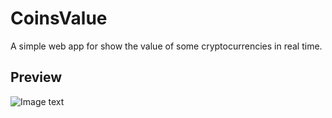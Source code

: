 # CoinsValue

A simple web app for show the value of some cryptocurrencies
in real time.

## Preview
![Image text](https://github.com/rcomas91/CoinsValue/blob/main/CoinMarket.jpg)
